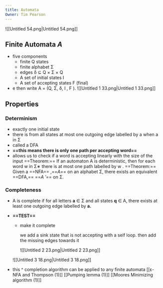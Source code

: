 ```yaml
---
title: Automata
Owner: Tim Pearson
---
```

![[Untitled 54.png|Untitled 54.png]]
## Finite Automata _A_
- five components
    - finite Q states
    - finite alphabet Σ
    - edges δ ⊆ Q × Σ × Q
    - A set of initial states I
    - A set of accepting states F (final)
- e then write A = (Q, Σ, δ, I , F ).
![[Untitled 1 33.png|Untitled 1 33.png]]
  
## Properties
### Determinism
- exactly one initial state
- there is from all states at most one outgoing edge labelled by a when a in Σ
- called a DFA
- **==this means there is only one path per accepting word==**
- allows us to check if a word is accepting linearly with the size of the input
==Theorem:==
If an automaton A is deterministic, then for each word w in Σ∗ there is at most one path labelled by w .
==Theorem:==
Given a ==NFA== ,==_A_== on an alphabet Σ, there exists an equivalent ==DFA,== ==_A ′_== on Σ.
  
### Completeness
- A is complete if for all letters **a** ∈ Σ and all states **q** ∈ A, there exists at least one outgoing edge labelled by **a.**
- **==TEST==**
    
    - make it complete
        
        we add a sink state that is not accepting with a self loop. then add the missing edges towards it
        
        ![[Untitled 2 23.png|Untitled 2 23.png]]
        
    
    ![[Untitled 3 18.png|Untitled 3 18.png]]
    
      
    
- this ^ completion algorithm can be applied to any finite automata
[[ε-NFA and Thompson (1)]]
[[Pumping lemma (1)]]
[[Moores Minimizing algorithm (1)]]